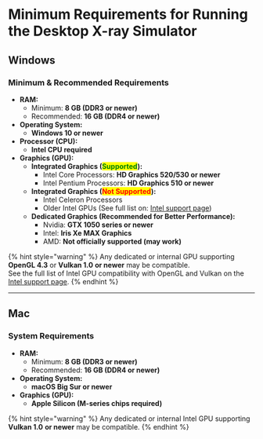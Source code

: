 # Minimum Requirements for Running the Desktop X-ray Simulator

## **Windows**

### **Minimum & Recommended Requirements**

* **RAM:**
  * Minimum: **8 GB (DDR3 or newer)**
  * Recommended: **16 GB (DDR4 or newer)**
* **Operating System:**
  * **Windows 10 or newer**
* **Processor (CPU):**
  * **Intel CPU required**
* **Graphics (GPU):**
  * **Integrated Graphics (**<mark style="color:green;">**Supported**</mark>**):**
    * Intel Core Processors: **HD Graphics 520/530 or newer**
    * Intel Pentium Processors: **HD Graphics 510 or newer**
  * **Integrated Graphics (**<mark style="color:red;">**Not Supported**</mark>**):**
    * Intel Celeron Processors
    * Older Intel GPUs (See full list on: [Intel support page](https://www.intel.com/content/www/us/en/support/articles/000005524/graphics.html#primary-content))
  * **Dedicated Graphics (Recommended for Better Performance):**
    * Nvidia: **GTX 1050 series or newer**
    * Intel: **Iris Xe MAX Graphics**
    * AMD: **Not officially supported (may work)**

{% hint style="warning" %}
Any dedicated or internal GPU supporting **OpenGL 4.3** or **Vulkan 1.0** **or newer** may be compatible.\
See the full list of Intel GPU compatibility with OpenGL and Vulkan on the [Intel support page](https://www.intel.com/content/www/us/en/support/articles/000005524/graphics.html#primary-content).
{% endhint %}

***

## **Mac**

### **System Requirements**

* **RAM:**
  * Minimum: **8 GB (DDR3 or newer)**
  * Recommended: **16 GB (DDR4 or newer)**
* **Operating System:**
  * **macOS Big Sur or newer**
* **Graphics (GPU):**
  * **Apple Silicon (M-series chips required)**

{% hint style="warning" %}
Any dedicated or internal Intel GPU supporting **Vulkan 1.0** **or newer** may be compatible.
{% endhint %}

